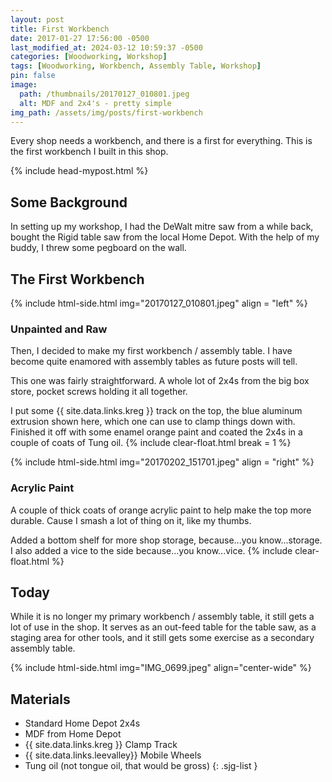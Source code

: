 ```yaml
---
layout: post
title: First Workbench
date: 2017-01-27 17:56:00 -0500
last_modified_at: 2024-03-12 10:59:37 -0500
categories: [Woodworking, Workshop]
tags: [Woodworking, Workbench, Assembly Table, Workshop]
pin: false
image:
  path: /thumbnails/20170127_010801.jpeg
  alt: MDF and 2x4's - pretty simple
img_path: /assets/img/posts/first-workbench
---
```


Every shop needs a workbench, and there is a first for everything. This is the first workbench I built in this shop.

{% include head-mypost.html %}

## Some Background

In setting up my workshop, I had the DeWalt mitre saw from a while back, bought the Rigid table saw from the local Home Depot. With the help of my buddy, I threw some pegboard on the wall.

## The First Workbench

{% include html-side.html img="20170127_010801.jpeg" align = "left" %}

### Unpainted and Raw

Then, I decided to make my first workbench / assembly table. I have become quite enamored with assembly tables as future posts will tell.

This one was fairly straightforward. A whole lot of 2x4s from the big box store, pocket screws holding it all together. 

I put some {{ site.data.links.kreg }} track on the top, the blue aluminum extrusion shown here, which one can use to clamp things down with. Finished it off with some enamel orange paint and coated the 2x4s in a couple of coats of Tung oil.
{% include clear-float.html break = 1 %}

{% include html-side.html img="20170202_151701.jpeg" align = "right" %}

### Acrylic Paint

A couple of thick coats of orange acrylic paint to help make the top more durable. Cause I smash a lot of thing on it, like my thumbs.

Added a bottom shelf for more shop storage, because...you know...storage. I also added a vice to the side because...you know...vice.
{% include clear-float.html %}

## Today

While it is no longer my primary workbench / assembly table, it still gets a lot of use in the shop. It serves as an out-feed table for the table saw, as a staging area for other tools, and it still gets some exercise as a secondary assembly table.

{% include html-side.html img="IMG_0699.jpeg" align="center-wide" %}

## Materials

- Standard Home Depot 2x4s
- MDF from Home Depot
- {{ site.data.links.kreg }} Clamp Track
- {{ site.data.links.leevalley}} Mobile Wheels
- Tung oil (not tongue oil, that would be gross)
{: .sjg-list }


